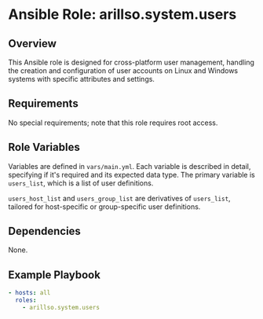 # Ansible Role: arillso.system.users

## Overview

This Ansible role is designed for cross-platform user management, handling the creation and configuration of
user accounts on Linux and Windows systems with specific attributes and settings.

## Requirements

No special requirements; note that this role requires root access.

## Role Variables

Variables are defined in `vars/main.yml`. Each variable is described in detail, specifying if it's required and its expected data type.
The primary variable is `users_list`, which is a list of user definitions.

`users_host_list` and `users_group_list` are derivatives of `users_list`, tailored for host-specific or group-specific user definitions.

## Dependencies

None.

## Example Playbook

```yaml
- hosts: all
  roles:
    - arillso.system.users
